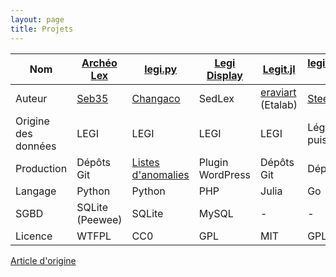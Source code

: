 ```yaml
---
layout: page
title: Projets
---
```


| Nom | [Archéo Lex](https://github.com/Legilibre/Archeo-Lex) | [legi.py](https://github.com/Legilibre/legi.py) | [Legi Display](https://github.com/Legilibre/legi-display) | [Legit.jl](https://github.com/Legilibre/Legit.jl) | [legifrance-go](https://github.com/steeve/legifrance-go) |
| --- | --- | --- | --- | --- | --- |
| Auteur | [Seb35](https://github.com/Seb35) | [Changaco](https://github.com/Changaco) | SedLex | [eraviart](https://github.com/eraviart) (Etalab) | [Steeve](https://github.com/Steeve) |
| Origine des données | LEGI | LEGI | LEGI | LEGI | Légifrance puis LEGI |
| Production | Dépôts Git | [Listes d'anomalies](http://anomalies.legilibre.fr/) | Plugin WordPress | Dépôts Git | Dépôt Git |
| Langage | Python | Python | PHP | Julia | Go |
| SGBD | SQLite (Peewee) | SQLite | MySQL | - | - |
| Licence | WTFPL | CC0 | GPL | MIT | GPL |

[Article d'origine](http://fgallaire.flext.net/open-data-juridique-lutilisation-de-la-base-legi/)
